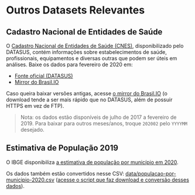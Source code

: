 # Outros Datasets Relevantes

## Cadastro Nacional de Entidades de Saúde

O [Cadastro Nacional de Entidades de Saúde
(CNES)](http://cnes.datasus.gov.br/), disponibilizado pelo DATASUS, contém
informações sobre estabelecimentos de saúde, profissionais, equipamentos e
diversas outras que podem ser úteis em análises. Baixe os dados
para fevereiro de 2020 em:

- [Fonte oficial (DATASUS)](ftp://ftp.datasus.gov.br/cnes/BASE_DE_DADOS_CNES_202002.ZIP)
- [Mirror do Brasil.IO](https://data.brasil.io/mirror/ftp.datasus.gov.br/cnes/BASE_DE_DADOS_CNES_202002.ZIP)

Caso queira baixar versões antigas, acesse [o mirror do
Brasil.IO](https://data.brasil.io/mirror/ftp.datasus.gov.br/cnes/_meta/list.html)
(o download tende a ser mais rápido que no DATASUS, além de possuir HTTPS em
vez de FTP).

> Nota: os dados estão disponíveis de julho de 2017 a fevereiro de 2019. Para
> baixar para outros meses/anos, troque `202002` pelo `YYYYMM` desejado.


## Estimativa de População 2019

O IBGE disponibiliza [a estimativa de população por município em
2020](https://www.ibge.gov.br/estatisticas/sociais/populacao/9103-estimativas-de-populacao.html?edicao=28674&t=resultados).

Os dados também estão convertidos nesse CSV:
[data/populacao-por-municipio-2020.csv](data/populacao-por-municipio-2020.csv) ([acesse o
script que faz download e conversão desses
dados](https://github.com/turicas/censo-ibge)).
